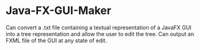 # Java-FX-GUI-Maker
Can convert a .txt file containing a textual representation of a JavaFX GUI into a 
tree representation and allow the user to edit the tree. 
Can output an FXML file of the GUI at any state of edit.